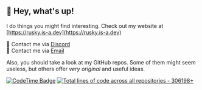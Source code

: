## 👋 Hey, what's up!

I do things you might find interesting. Check out my website at [https://rusky.is-a.dev](https://rusky.is-a.dev)

💬 Contact me via [Discord](https://discord.com/users/969507085316399154)  
📮 Contact me via [Email](mailto:iamayaanalee@gmail.com)

Also, you should take a look at my GitHub repos. Some of them might seem useless, but others offer *very original* and useful ideas.

[![CodeTime Badge](https://img.shields.io/endpoint?style=for-the-badge&color=222&url=https%3A%2F%2Fapi.codetime.dev%2Fshield%3Fid%3D18018%26project%3D%26in=0)](https://codetime.dev)
[![Total lines of code across all repositories - 306198+](https://img.shields.io/static/v1?label=Total+lines+of+code+across+all+repositories&message=306198%2B&color=%23222222&style=for-the-badge&logo=github)](https://rusky.is-a.dev)
